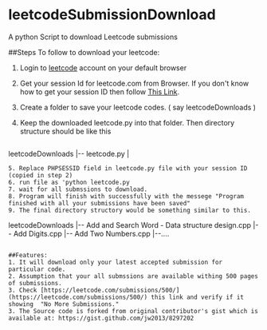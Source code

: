 # leetcodeSubmissionDownload
A python Script to download Leetcode submissions

##Steps To follow to download your leetcode:
1. Login to [leetcode](https://leetcode.com/) account on your default browser
2. Get your session Id for leetcode.com from Browser. If you don't know how to get your session ID then follow [This Link](https://code.google.com/p/procurement/wiki/LoginWithSessionID#How_to_retrieve_the_value).
3. Create a folder to save your leetcode codes. ( say leetcodeDownloads )
4. Keep the downloaded leetcode.py into that folder.
   Then directory structure should be like this

   ```
  leetcodeDownloads
  |-- leetcode.py
  |
  ```
5. Replace PHPSESSID field in leetcode.py file with your session ID (copied in step 2)
6. run file as 'python leetcode.py
7. wait for all submssions to download.
8. Program will finish with successfully with the messege "Program finished with all your submissions have been saved"
9. The final directory structory would be something similar to this.

  ```
  leetcodeDownloads
  |-- Add and Search Word - Data structure design.cpp
  |-- Add Digits.cpp
  |-- Add Two Numbers.cpp
  |--....
  ```

##Features:
1. It will download only your latest accepted submission for particular code.
2. Assumption that your all submssions are available withing 500 pages of submissions.
3. Check [https://leetcode.com/submissions/500/](https://leetcode.com/submissions/500/) this link and verify if it showing  "No More Submissions."
3. The Source code is forked from original contributor's gist which is available at: https://gist.github.com/jw2013/8297202
